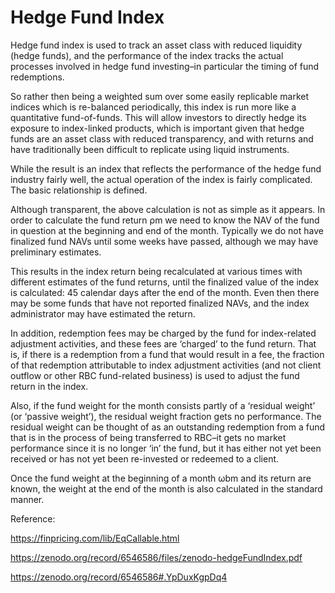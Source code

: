 # Hedge Fund Index

Hedge fund index is used to track an asset class with reduced liquidity (hedge funds), and the performance of the index tracks the actual processes involved in hedge fund investing–in particular the timing of fund redemptions. 

So rather then being a weighted sum over some easily replicable market indices which is re-balanced periodically, this index is run more like a quantitative fund-of-funds. This will allow investors to directly hedge its exposure to index-linked products, which is important given that hedge funds are an asset class with reduced transparency, and with returns and have traditionally been difficult to replicate using liquid instruments.

While the result is an index that reflects the performance of the hedge fund industry fairly well, the actual operation of the index is fairly complicated. The basic relationship is defined.

Although transparent, the above calculation is not as simple as it appears. In order to calculate the fund return ρm we need to know the NAV of the fund in question at the beginning and end of the month. Typically we do not have finalized fund NAVs until some weeks have passed, although we may have preliminary estimates. 

This results in the index return being recalculated at various times with different estimates of the fund returns, until the finalized value of the index is calculated: 45 calendar days after the end of the month. Even then there may be some funds that have not reported finalized NAVs, and the index administrator may have estimated the return.

In addition, redemption fees may be charged by the fund for index-related adjustment activities, and these fees are ‘charged’ to the fund return. That is, if there is a redemption from a fund that would result in a fee, the fraction of that redemption attributable to index adjustment activities (and not client outflow or other RBC fund-related business) is used to adjust the fund return in the index.

Also, if the fund weight for the month consists partly of a ‘residual weight’ (or ‘passive weight’), the residual weight fraction gets no performance. The residual weight can be thought of as an outstanding redemption from a fund that is in the process of being transferred to RBC–it gets no market performance since it is no longer ‘in’ the fund, but it has either not yet been received or has not yet been re-invested or redeemed to a client.

Once the fund weight at the beginning of a month ωbm and its return are known, the weight at the end of the month is also calculated in the standard manner.

Reference:

https://finpricing.com/lib/EqCallable.html

https://zenodo.org/record/6546586/files/zenodo-hedgeFundIndex.pdf

https://zenodo.org/record/6546586#.YpDuxKgpDq4


